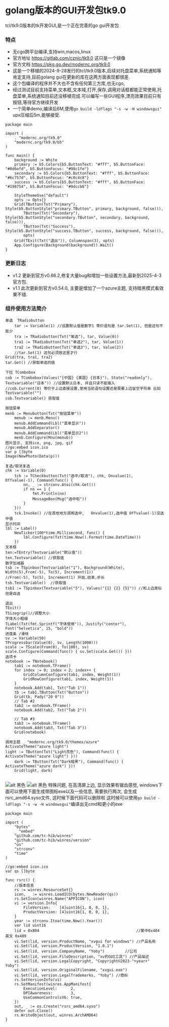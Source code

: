 # golang版本的GUI开发包tk9.0
tcl/tk9.0版本的tk开发GUI,是一个正在完善的go gui开发包

### 特点
- 无cgo跨平台编译,支持win,macos,linux
- 官方地址 <https://gitlab.com/cznic/tk9.0> 这只是一个镜像
- 官方文档 <https://pkg.go.dev/modernc.org/tk9.0>
- 这是一个移植的2024-9-28发行的tcl/tk9.0版本,后续对托盘菜单,系统通知等肯定支持,目前golang gui在更新的库在这两方面表现都很差.
- 这个包编译的程序并不大也不含有任何第三方库,也无cgo,
- 经过测试目前支持菜单,文本框,文本域,打开,保存,调用对话框都能正常使用,托盘菜单,系统通知目前还没移植完成.可以编写一些GUI程序,漂亮效果目前只有按钮,等待官方继续开发
- 一个简单demo,编译后6M,使用`go build -ldflags "-s -w -H windowsgui"` upx压缩后5m,能够接受.
~~~
package main

import (
	. "modernc.org/tk9.0"
	"modernc.org/tk9.0/b5"
)

func main() {
	background := White
	primary := b5.Colors{b5.ButtonText: "#fff", b5.ButtonFace: "#0d6efd", b5.ButtonFocus: "#98c1fe"}
	secondary := b5.Colors{b5.ButtonText: "#fff", b5.ButtonFace: "#6c757d", b5.ButtonFocus: "#c0c4c8"}
	success := b5.Colors{b5.ButtonText: "#fff", b5.ButtonFace: "#198754", b5.ButtonFocus: "#9dccb6"}

	StyleThemeUse("default")
	opts := Opts{}
	Grid(TButton(Txt("Primary"), Style(b5.ButtonStyle("primary.TButton", primary, background, false))),
		TButton(Txt("Secondary"), Style(b5.ButtonStyle("secondary.TButton", secondary, background, false))),
		TButton(Txt("Success"), Style(b5.ButtonStyle("success.TButton", success, background, false))),
		opts)
	Grid(TExit(Txt("退出")), Columnspan(3), opts)
	App.Configure(Background(background)).Wait()
}
~~~

### 更新日志

- v1.2 更新到官方v0.66.2,修复大量bug和增加一些设置方法,最新到2025-4-3官方包.
- v1.1 此次更新到官方v0.54.0, 主要是增加了一个azure主题, 支持暗黑模式看效果不错.
### 组件使用方法简介
~~~
单选  TRadiobutton
	tar := Variable(1) //设置默认值是数字1 等价语句是 tar.Set(1), 但是这句不能少
	tra := TRadiobutton(Txt("单选"), tar, Value(0))
	tra1 := TRadiobutton(Txt("单选2"), tar, Value(1))
	tra2 := TRadiobutton(Txt("单选3"), tar, Value(2))
	//tar.Set(1) 这句必须放这里才行
Grid(tra, tra1, tra2)
tar.Get() //获取单选的值

下拉 TCombobox 
cob := TCombobox(Values("{中国} {美国} {日本}"), State("readonly"), Textvariable("日本")) //设置默认日本, 并且只读不能输入
//cob.Current(0) 等价于上边直接设置,使用当前语句设置还是需要上边留空字符串 比如Textvariable("")
cob.Textvariable() 获取值

按钮菜单
menb := Menubutton(Txt("按钮菜单"))
	menub := menb.Menu()
	menub.AddCommand(Lbl("菜单显示"))
	menub.AddSeparator()
	menub.AddCommand(Lbl("菜单显示2"))
	menb.Configure(Mnu(menub))
图片显示, 支持ico, png, jpg, gif
//go:embed icon.ico
var p []byte
Image(NewPhoto(Data(p)))

复选/取消复选
chk := Variable(0)
	tck := TCheckbutton(Txt("选中/取消"), chk, Onvalue(1), Offvalue(-1), Command(func() {
		nn, _ := strconv.Atoi(chk.Get())
		if nn == 1 {
			fmt.Println(nn)
			MessageBox(Msg("选中啦"))
		}
	}))
	tck.Invoke() //在其他地方调用选中,	Onvalue(1),选中值 Offvalue(-1)没选中值
显示时间
lbl := Label()
	NewTicker(100*time.Millisecond, func() {
		lbl.Configure(Txt(time.Now().Format(time.DateTime)))
	})
文本框
ten:=TEntry(Textvariable("默认值"))
ten.Textvariable() //获取值
数字加减器
tsb := TSpinbox(Textvariable("1"), Background(White), Width(5),From(-5), To(5), Increment(1))	
//From(-5), To(5), Increment(1) 开始,结束,步长
tsb.Textvariable()	//获取值
tsb1 := TSpinbox(Textvariable("5"), Values("{1} {2} {5}")) //和上边类似但是自选

退出
TExit()
TSizegrip()//调整大小
字体大小粗细
TLabel(Txt(fmt.Sprintf("字体使用")), Justify("center"), Font("helvetica", 15, "bold"))
进度条 /滑块
sv := Variable(50)
TProgressbar(Value(0), sv, Length(1000)))
scale := TScale(From(0), To(100), sv)
scale.Configure(Command(func() { sv.Set(scale.Get()) }))
选项卡
notebook := TNotebook()
	tab1 := notebook.TFrame()
	for index := 0; index < 2; index++ {
		GridColumnConfigure(tab1, index, Weight(1))
		GridRowConfigure(tab1, index, Weight(1))
	}
	notebook.Add(tab1, Txt("Tab 1"))
	tb := tab1.TButton(Txt("Button"))
	Grid(tb, Pady("20 0"))
	// Tab #2
	tab2 := notebook.TFrame()
	notebook.Add(tab2, Txt("Tab 2"))

	// Tab #3
	tab3 := notebook.TFrame()
	notebook.Add(tab3, Txt("Tab 3"))
	Grid(notebook)
	
调用主题 _ "modernc.org/tk9.0/themes/azure"
ActivateTheme("azure light")
light := TButton(Txt("Light亮色"), Command(func() { ActivateTheme("azure light") }))
	dark := TButton(Txt("Dark暗黑"), Command(func() { ActivateTheme("azure dark") }))
	Grid(light, dark)
		
~~~
![alt 黑色](./1.png)
![alt 黑色](./2.png)
特殊问题, 在高清屏上边, 显示效果有锯齿感觉, windows下面可以使用下面生成带图标exe以及一些信息, 需要执行两次, 会生成rsrc_amd64.syso文件, 这时候下面代码可以删除啦
这时候可以使用`go build -ldflags "-s -w -H windowsgui"`编译出无cmd和更小的exe
~~~
package main

import (
	"bytes"
	_ "embed"
	"github.com/tc-hib/winres"
	"github.com/tc-hib/winres/version"
	"os"
	"strconv"
	"time"
)

//go:embed icon.ico
var qs []byte

func rsrc() {
	//版本信息
	rs := winres.ResourceSet{}
	icon, _ := winres.LoadICO(bytes.NewReader(qs))
	rs.SetIcon(winres.Name("APPICON"), icon)
	vi := version.Info{
		FileVersion:    [4]uint16{1, 0, 0, 1},
		ProductVersion: [4]uint16{1, 0, 0, 1},
	}
	year := strconv.Itoa(time.Now().Year())
	var lid uint16
	lid = 0x804                                           //繁中0x404 英文 0x409
	vi.Set(lid, version.ProductName, "xvgui for windows") //产品名称
	vi.Set(lid, version.ProductVersion, "1.0.1")
	vi.Set(lid, version.CompanyName, "Yoby")         //公司
	vi.Set(lid, version.FileDescription, "xv的GUI工具") //产品描述
	vi.Set(lid, version.LegalCopyright, "Copyright©2023-"+year+" Yoby")
	vi.Set(lid, version.OriginalFilename, "xvgui.exe")
	vi.Set(lid, version.LegalTrademarks, "Yoby") //商标
	rs.SetVersionInfo(vi)
	rs.SetManifest(winres.AppManifest{
		ExecutionLevel:      2,
		DPIAwareness:        3,
		UseCommonControlsV6: true,
	})
	out, _ := os.Create("rsrc_amd64.syso")
	defer out.Close()
	rs.WriteObject(out, winres.ArchAMD64)
}
~~~